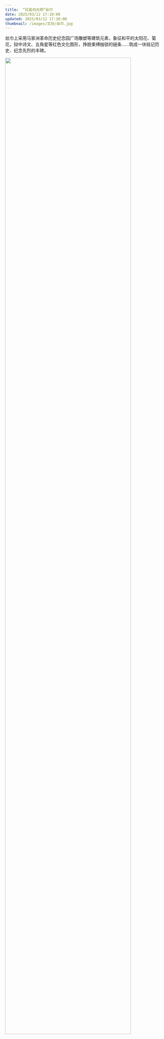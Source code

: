 ```yaml
---
title:  “红星向光明”丝巾
date: 2025/03/12 17:10:00
updated: 2025/03/12 17:10:00
thumbnail: /images/文创/丝巾.jpg
---
```


丝巾上采用马家洲革命历史纪念园广场雕塑等建筑元素，象征和平的太阳花、菊花，狱中诗文、五角星等红色文化图形，挣脱束缚枷锁的链条……筑成一块铭记历史、纪念先烈的丰碑。

<img src="/images/文创/丝巾.jpg" height="90%" width="90%">
